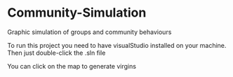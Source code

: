 # Community-Simulation
Graphic simulation of groups and community behaviours

To run this project you need to have visualStudio installed on your machine. Then just double-click the .sln file

You can click on the map to generate virgins
